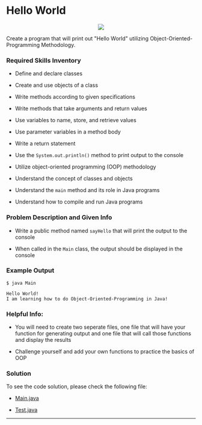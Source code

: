 # Hello World 

<p align="center">
    <img src="https://external-content.duckduckgo.com/iu/?u=https%3A%2F%2Fwww.slurp-ramen.com%2Fwp-content%2Fuploads%2F2017%2F06%2Fhello-1024x449.png&f=1&nofb=1&ipt=1498268f7fe7a74b4dd68503ced7c77394272f5be169b00b638200e858035046&ipo=images"
</p>

Create a program that will print out "Hello World" utilizing Object-Oriented-Programming 
Methodology. 

### Required Skills Inventory

* Define and declare classes

* Create and use objects of a class
* Write methods according to given specifications
* Write methods that take arguments and return values
* Use variables to name, store, and retrieve values
* Use parameter variables in a method body
* Write a return statement
* Use the `System.out.println()` method to print output to the console
* Utilize object-oriented programming (OOP) methodology
* Understand the concept of classes and objects
* Understand the `main` method and its role in Java programs
* Understand how to compile and run Java programs

### Problem Description and Given Info

* Write a public method named `sayHello` that will print the output to the console

* When called in the `Main` class, the output should be displayed in the console

### Example Output 

    $ java Main

    Hello World!
    I am learning how to do Object-Oriented-Programming in Java!

### Helpful Info:

* You will need to create two seperate files, one file that will have your function for generating output and one file that will call those functions and display the results 

* Challenge yourself and add your own functions to practice the basics of OOP 

### Solution 

To see the code solution, please check the following file:

* [Main.java](/Hello_World/Main.java)

* [Test.java](/Hello_World/Test.java)

---